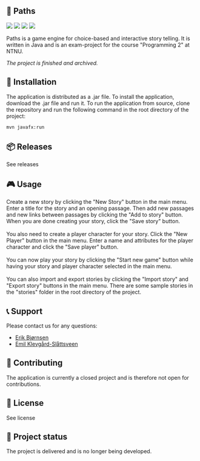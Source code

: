## 🚀 Paths

[![](https://img.shields.io/badge/Version-2.1-white)]()
[![](https://img.shields.io/badge/Language-Java-yellow)]()
[![](https://img.shields.io/badge/Language-CSS-purple)]()
[![](https://img.shields.io/badge/Database-DerbyDB-green)]()

Paths is a game engine for choice-based and interactive story telling. It is written in Java and is an exam-project
for the course "Programming 2" at NTNU.

_The project is finished and archived._

## 💾 Installation

The application is distributed as a .jar file.
To install the application, download the .jar file and run it.
To run the application from source, clone the repository and run the following command in the root directory of the
project:

```bash
mvn javafx:run
```

## 📦 Releases

See releases

## 🎮 Usage

Create a new story by clicking the "New Story" button in the main menu. Enter a title for the story and an opening
passage. Then add new passages and new links between passages by clicking the "Add to story" button. When you are done
creating your story, click the "Save story" button.
<br><br>
You also need to create a player character for your story. Click the "New Player" button in the main menu. Enter a name
and attributes for the player character and click the "Save player" button.
<br><br>
You can now play your story by clicking the "Start new game" button while having your story and player character
selected in the main menu.
<br><br>
You can also import and export stories by clicking the "Import story" and "Export story" buttons in the main menu.
There are some sample stories in the "stories" folder in the root directory of the project.

## 📞 Support

Please contact us for any questions:

- [Erik Bjørnsen](mailto:erbj@stud.ntnu.no)
- [Emil Klevgård-Slåttsveen](mailto:emilkle@stud.ntnu.no)

## 🤝 Contributing

The application is currently a closed project and is therefore not open for contributions.

## 📜 License

See
license

## 🚧 Project status

The project is delivered and is no longer being developed.
